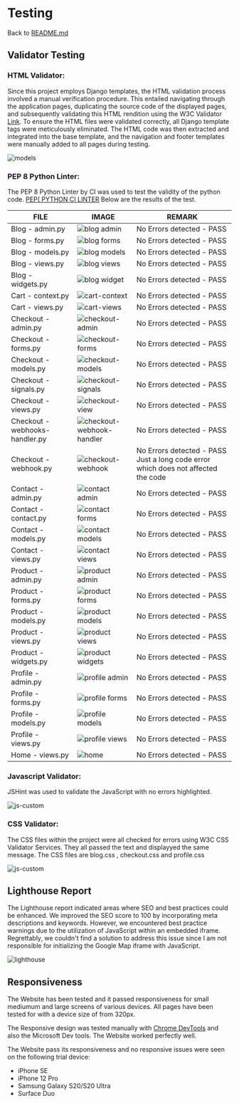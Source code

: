 # Testing

Back to [README.md](README.md)

## Validator Testing

### HTML Validator:

Since this project employs Django templates, the HTML validation process involved a manual verification procedure. This entailed navigating through the application pages, duplicating the source code of the displayed pages, and subsequently validating this HTML rendition using the W3C Validator [Link](https://validator.w3.org/). To ensure the HTML files were validated correctly, all Django template tags were meticulously eliminated. The HTML code was then extracted and integrated into the base template, and the navigation and footer templates were manually added to all pages during testing.

![models](docs/testing/html-valid.jpg)

### PEP 8 Python Linter:

The PEP 8 Python Linter by CI was used to test the validity of the python code. [PEP( PYTHON CI LINTER](https://pep8ci.herokuapp.com/) Below are the results of the test.

| FILE | IMAGE | REMARK |
| --- | --- | --- |
| Blog - admin.py | ![blog admin](docs/testing/blog.admin.png) | No Errors detected - PASS |
| Blog - forms.py | ![blog forms](docs/testing/blog.forms.png) | No Errors detected - PASS |
| Blog - models.py | ![blog models](docs/testing/blog.model.png) | No Errors detected - PASS |
| Blog - views.py | ![blog views](docs/testing/blog.views.png) | No Errors detected - PASS |
| Blog - widgets.py | ![blog widget](docs/testing/blog.widgets.png) | No Errors detected - PASS |
| Cart - context.py | ![cart-context](docs/testing/cart.context.png) | No Errors detected - PASS |
| Cart - views.py | ![cart-views](docs/testing/cart.view.png) | No Errors detected - PASS |
| Checkout - admin.py | ![checkout-admin](docs/testing/co.admin.png) | No Errors detected - PASS |
| Checkout - forms.py | ![checkout-forms](docs/testing/co.forms.png) | No Errors detected - PASS |
| Checkout - models.py | ![checkout-models](docs/testing/co.models.png) | No Errors detected - PASS |
| Checkout - signals.py | ![checkout-signals](docs/testing/co.signals.png) | No Errors detected - PASS |
| Checkout - views.py | ![checkout-view](docs/testing/co.views.png) | No Errors detected - PASS |
| Checkout - webhooks-handler.py | ![checkout-webhook-handler](docs/testing/co.webhook-handler.png) | No Errors detected - PASS |
| Checkout - webhook.py | ![checkout-webhook](docs/testing/co.webhook.py.png) | No Errors detected - PASS Just a long code error which does not affected the code |
| Contact - admin.py | ![contact admin](docs/testing/contact.admin.png) | No Errors detected - PASS |
| Contact - contact.py | ![contact forms](docs/testing/contact.forms.png) | No Errors detected - PASS |
| Contact - models.py | ![contact models](docs/testing/contact.models.png) | No Errors detected - PASS |
| Contact - views.py | ![contact views](docs/testing/contact.views.png) | No Errors detected - PASS |
| Product - admin.py | ![product admin](docs/testing/pro.admin.png) | No Errors detected - PASS |
| Product - forms.py | ![product forms](docs/testing/pro.forms.png) | No Errors detected - PASS |
| Product - models.py | ![product models](docs/testing/pro.models.png) | No Errors detected - PASS |
| Product - views.py | ![product views](docs/testing/pro.views.png) | No Errors detected - PASS |
| Product - widgets.py | ![product widgets](docs/testing/pro.widgets.png) | No Errors detected - PASS |
| Profile - admin.py | ![profile admin](docs/testing/profile.admin.png) | No Errors detected - PASS |
| Profile - forms.py | ![profile forms](docs/testing/profile.forms.png) | No Errors detected - PASS |
| Profile - models.py | ![profile models](docs/testing/profile.models.png) | No Errors detected - PASS |
| Profile - views.py | ![profile views](docs/testing/profile.views.png) | No Errors detected - PASS |
| Home - views.py | ![home](docs/testing/home.view.png) | No Errors detected - PASS |

### Javascript Validator:

JSHint was used to validate the JavaScript with no errors highlighted.

![js-custom](docs/testing/js-custom.jpg)

### CSS Validator:

The CSS files within the project were all checked for errors using W3C CSS Validator Services. They all passed the text and displayyed the same message. The CSS files are blog.css , checkout.css and profile.css

![js-custom](docs/testing/css-validator.jpg)

## Lighthouse Report

The Lighthouse report indicated areas where SEO and best practices could be enhanced. We improved the SEO score to 100 by incorporating meta descriptions and keywords. However, we encountered best practice warnings due to the utilization of JavaScript within an embedded iframe. Regrettably, we couldn't find a solution to address this issue since I am not responsible for initializing the Google Map iframe with JavaScript.

![lighthouse](docs/testing/lighthouse.jpg)

## Responsiveness

The Website has been tested and it passed responsiveness for small mediumum and large screens of various devices. All pages have been tested for with a device size of from 320px.

The Responsive design was tested manually with [Chrome DevTools](https://developer.chrome.com/docs/devtools/) and also the Microsoft Dev tools. The Website worked perfectly well.

The Website pass its responsiveness and no responsive issues were seen on the following trial device:

- iPhone SE
- iPhone 12 Pro
- Samsung Galaxy S20/S20 Ultra
- Surface Duo